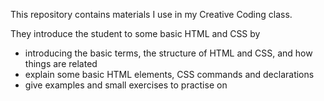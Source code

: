 This repository contains materials I use in my Creative Coding class. 

They introduce the student to some basic HTML and CSS by
- introducing the basic terms, the structure of HTML and CSS, and how things are related
- explain some basic HTML elements, CSS commands and declarations
- give examples and small exercises to practise on
